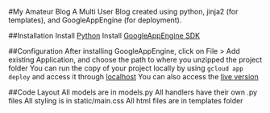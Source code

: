 #My Amateur Blog
A Multi User Blog created using python, jinja2 (for templates), and GoogleAppEngine (for deployment).

##Installation
Install [Python](https://www.python.org/downloads/)
Install [GoogleAppEngine SDK](https://cloud.google.com/appengine/downloads#Google_App_Engine_SDK_for_Python)


##Configuration
After installing GoogleAppEngine, click on File > Add existing Application, and choose the path to where you unzipped the project folder
You can run the copy of your project locally by using ```gcloud app deploy``` and access it through [localhost](http://localhost:8080)
You can also access the [live version](http://gap1-143315.appspot.com/blog)

##Code Layout
All models are in models.py
All handlers have their own .py files
All styling is in static/main.css
All html files are in templates folder
